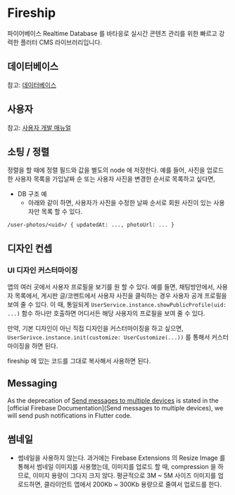 # Fireship

파이어베이스 Realtime Database 를 바타응로 실시간 콘텐츠 관리를 위한 빠르고 강력한 플러터 CMS 라이브러리입니다.





## 데이터베이스

참고: [데이터베이스](database.md)


## 사용자

참고: [사용자 개발 매뉴얼](user.md)

## 소팅 / 정렬

정렬을 할 때에 정렬 필드와 값을 별도의 node 에 저장한다. 예를 들어, 사진을 업로드한 사용자 목록을 가입날짜 순 또는 사용자 사진을 변경한 순서로 목록하고 싶다면,

- DB 구조 예
  - 아래와 같이 하면, 사용자가 사진을 수정한 날짜 순서로 회원 사진이 있는 사용자만 목록 할 수 있다.

`/user-photos/<uid>/ { updatedAt: ..., photoUrl: ... }`




## 디자인 컨셉

### UI 디자인 커스터마이징

앱의 여러 곳에서 사용자 프로필을 보기를 원 할 수 있다. 예를 들면, 채팅방안에서, 사용자 목록에서, 게시판 글/코멘트에서 사용자 사진을 클릭하는 경우 사용자 공개 프로필을 보여 줄 수 있다. 이 때, 통일되게 `UserService.instance.showPublicProfile(uid: ...)` 함수 하나만 호출하면 어디서든 해당 사용자의 프로필을 보여 줄 수 있다.

만약, 기본 디자인이 아닌 직접 디자인을 커스터마이징을 하고 싶으면, `UserSerivce.instance.init(customize: UserCustomize(...))` 를 통해서 커스터마이징을 하면 된다.

fireship 에 있는 코드를 그대로 복사해서 사용하면 된다.


## Messaging

As the deprecation of [Send messages to multiple devices](https://firebase.google.com/docs/cloud-messaging/send-message#send-messages-to-multiple-devices) is stated in the [official Firebase Documentation](Send messages to multiple devices), we will send push notifications in Flutter code.




## 썸네일

- 썸네일을 사용하지 않는다. 과거에는 Firebase Extensions 의 Resize Image 를 통해서 썸네일 이미지를 사용했는데, 이미지를 업로드 할 때, compression 을 하므로, 이미지 용량이 그다지 크지 않다. 평균적으로 3M ~ 5M 사이즈 이미지를 업로드하면, 클라이언트 앱에서 200Kb ~ 300Kb 용량으로 줄여서 업로드를 한다.



